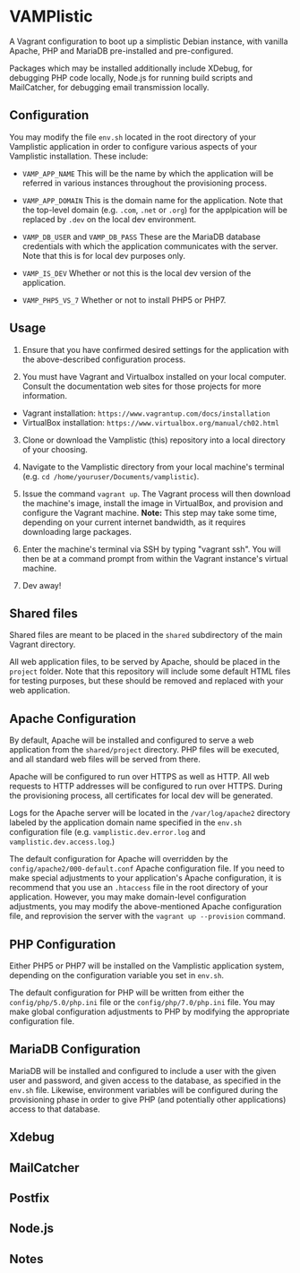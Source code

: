 <!---
=====================================================
 _    _      ______  ______  _ _           _         
| |  | |/\  |  ___ \(_____ \| (_)     _   (_)        
| |  | /  \ | | _ | |_____) | |_  ___| |_  _  ____   
\ \/ / /\ \| || || |  ____/| | |/___|  _)| |/ ___)   
 \  | |__| | || || | |     | | |___ | |__| ( (___    
  \/|______|_||_||_|_|     |_|_(___/ \___|_|\____)   
                                                     
=====================================================
Author: Matt Mumau <mpmumau@gmail.com> 
Created: August 29, 2017
License: MIT License (included in LICENSE file)
=====================================================
-->

# VAMPlistic

A Vagrant configuration to boot up a simplistic Debian instance, with vanilla 
Apache, PHP and MariaDB pre-installed and pre-configured. 

Packages which may be installed additionally include XDebug, for debugging PHP
code locally, Node.js for running build scripts and MailCatcher, for debugging 
email transmission locally.

## Configuration

You may modify the file `env.sh` located in the root directory of your Vamplistic
application in order to configure various aspects of your Vamplistic installation.
These include:

- `VAMP_APP_NAME` This will be the name by which the application will be referred
in various instances throughout the provisioning process.

- `VAMP_APP_DOMAIN` This is the domain name for the application. Note that the 
top-level domain (e.g. `.com`, `.net` or `.org`) for the applpication will be 
replaced by `.dev` on the local dev environment.

- `VAMP_DB_USER` and `VAMP_DB_PASS` These are the MariaDB database credentials 
with which the application communicates with the server. Note that this is for 
local dev purposes only.

- `VAMP_IS_DEV` Whether or not this is the local dev version of the application.

- `VAMP_PHP5_VS_7` Whether or not to install PHP5 or PHP7.

## Usage
1. Ensure that you have confirmed desired settings for the application with the
above-described configuration process.

2. You must have Vagrant and Virtualbox installed on your local computer.
Consult the documentation web sites for those projects for more information.

- Vagrant installation: `https://www.vagrantup.com/docs/installation`
- VirtualBox installation: `https://www.virtualbox.org/manual/ch02.html`

3. Clone or download the Vamplistic (this) repository into a local directory of 
your choosing.

4. Navigate to the Vamplistic directory from your local machine's terminal (e.g.
`cd /home/youruser/Documents/vamplistic`).

5. Issue the command `vagrant up`. The Vagrant process will then download
the machine's image, install the image in VirtualBox, and provision and 
configure the Vagrant machine. **Note:** This step may take some time, 
depending  on your current internet bandwidth, as it requires downloading large
packages.

6. Enter the machine's terminal via SSH by typing "vagrant ssh". You will then 
be at a command prompt from within the Vagrant instance's virtual machine.

7. Dev away!

## Shared files

Shared files are meant to be placed in the `shared` subdirectory of the main
Vagrant directory.

All web application files, to be served by Apache, should be placed in the 
`project` folder. Note that this repository will include some default HTML
files for testing purposes, but these should be removed and replaced with your
web application.

## Apache Configuration

By default, Apache will be installed and configured to serve a web application 
from the `shared/project` directory. PHP files will be executed, and all
standard web files will be served from there.

Apache will be configured to run over HTTPS as well as HTTP. All web requests
to HTTP addresses will be configured to run over HTTPS. During the 
provisioning process, all certificates for local dev will be generated.

Logs for the Apache server will be located in the `/var/log/apache2` directory
labeled by the application domain name specified in the `env.sh` configuration 
file (e.g. `vamplistic.dev.error.log` and `vamplistic.dev.access.log`.)

The default configuration for Apache will overridden by the 
`config/apache2/000-default.conf` Apache configuration file. If you need to 
make special adjustments to your application's Apache configuration, it is 
recommend that you use an `.htaccess` file in the root directory of your 
application. However, you may make domain-level configuration adjustments,
you may modify the above-mentioned Apache configuration file, and 
reprovision the server with the `vagrant up --provision` command.

## PHP Configuration

Either PHP5 or PHP7 will be installed on the Vamplistic application system,
depending on the configuration variable you set in `env.sh`.

The default configuration for PHP will be written from either the 
`config/php/5.0/php.ini` file or the `config/php/7.0/php.ini` file. You may 
make global configuration adjustments to PHP by modifying the appropriate
configuration file.

## MariaDB Configuration

MariaDB will be installed and configured to include a user with the given
user and password, and given access to the database, as specified in the
`env.sh` file. Likewise, environment variables will be configured during
the provisioning phase in order to give PHP (and potentially other
applications) access to that database.

## Xdebug

## MailCatcher

## Postfix

## Node.js

## Notes

